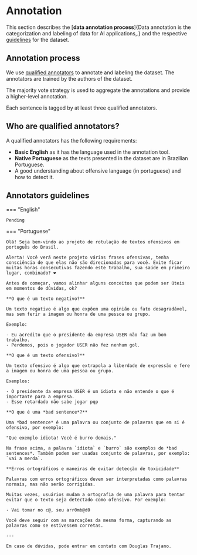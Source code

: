 # Annotation

This section describes the [**data annotation process**]{Data annotation is the categorization and labeling of data for AI applications,.} and the respective [guidelines](#annotators-guidelines) for the dataset.

## Annotation process

We use [qualified annotators](#who-are-qualified-annotators) to annotate and labeling the dataset. The annotators are trained by the authors of the dataset.

The majority vote strategy is used to aggregate the annotations and provide a higher-level annotation.

Each sentence is tagged by at least three qualified annotators.

## Who are qualified annotators?

A qualified annotators has the following requirements:

- **Basic English** as it has the language used in the annotation tool.
- **Native Portuguese** as the texts presented in the dataset are in Brazilian Portuguese.
- A good understanding about offensive language (in portuguese) and how to detect it.

## Annotators guidelines

=== "English"
    
    Pending

=== "Portuguese"

    Olá! Seja bem-vindo ao projeto de rotulação de textos ofensivos em português do Brasil.

    Alerta! Você verá neste projeto várias frases ofensivas, tenha consciência de que elas não são direcionadas para você. Evite ficar muitas horas consecutivas fazendo este trabalho, sua saúde em primeiro lugar, combinado? ❤

    Antes de começar, vamos alinhar alguns conceitos que podem ser úteis em momentos de dúvidas, ok?

    **O que é um texto negativo?**

    Um texto negativo é algo que expõem uma opinião ou fato desagradável, mas sem ferir a imagem ou honra de uma pessoa ou grupo.

    Exemplo:

    - Eu acredito que o presidente da empresa USER não faz um bom trabalho.
    - Perdemos, pois o jogador USER não fez nenhum gol.

    **O que é um texto ofensivo?**

    Um texto ofensivo é algo que extrapola a liberdade de expressão e fere a imagem ou honra de uma pessoa ou grupo. 

    Exemplos:

    - O presidente da empresa USER é um idiota e não entende o que é importante para a empresa.
    - Esse retardado não sabe jogar pqp

    **O que é uma *bad sentence*?**

    Uma *bad sentence* é uma palavra ou conjunto de palavras que em si é ofensivo, por exemplo:

    "Que exemplo idiota! Você é burro demais."

    Na frase acima, a palavra `idiota` e `burro` são exemplos de *bad sentences*. Também podem ser usadas conjunto de palavras, por exemplo: `vai a merda`.

    **Erros ortográficos e maneiras de evitar detecção de toxicidade**

    Palavras com erros ortográficos devem ser interpretadas como palavras normais, mas não serão corrigidas.

    Muitas vezes, usuários mudam a ortografia de uma palavra para tentar evitar que o texto seja detectado como ofensivo. Por exemplo:

    - Vai tomar no c@, seu arr0mb@d0

    Você deve seguir com as marcações da mesma forma, capturando as palavras como se estivessem corretas.
    
    ---

    Em caso de dúvidas, pode entrar em contato com Douglas Trajano.
